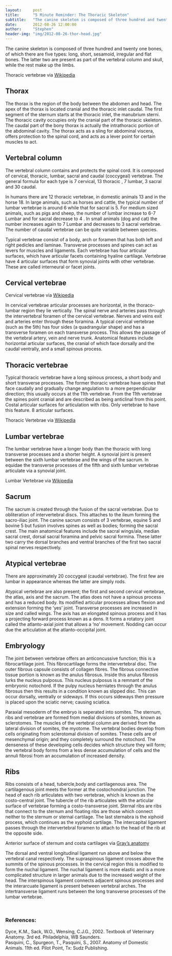 ```yaml
---
layout:     post
title:      "5 Minute Reminder: The Thoracic Skeleton"
subtitle:   "The canine skeleton is composed of three hundred and twenty one bones"
date:       2012-08-26 12:00:00
author:     "Stephen"
header-img: "img/2012-08-26-thor-head.jpg"
---
```



<p>The canine skeleton is composed of three hundred and twenty one bones, of which there are five types: long, short, sesamoid, irregular and flat bones. The latter two are present as part of the vertebral column and skull, while the rest make up the limbs.</p>


<center><img class="img-responsive" src="/img/2012-08-26-body-1.png" alt=""></center>
<span class="caption text-muted">Thoracic vertebrae via <a href="https://en.wikipedia.org/wiki/File:Gray91.png">Wikipedia</a></span>

<h2 class="section-heading">Thorax</h2>

<p>The thorax is the region of the body between the abdomen and head. The apex of the thorax is located cranial and the thoracic inlet caudal. The first segment of the sternum starts at the thoracic inlet, the manubrium sterni. The thoracic cavity occupies only the cranial part of the thoracic skeleton. The caudal part of the bony thorax is actually the intrathoracic portion of the abdominal cavity. The thorax acts as a  sling for abdominal viscera, offers protection to the spinal cord, and acts as a lever point for certain muscles to act.</p>

<h2 class="section-heading">Vertebral column</h2>

<p>The vertebral column contains and protects the spinal cord. It is composed of cervical, thoracic, lumbar, sacral and caudal (coccygeal) vertebrae. The general formula for each type is 7 cervical, 13 thoracic , 7 lumbar, 3 sacral and 30 caudal.</p>
<p>In humans there are 12 thoracic vertebrae, in domestic animals 13 and in the horse 18. In large animals, such as horses and cattle, the typical number of lumbar vertebrae is around 6 while that for sacral is 5. For medium sized animals, such as pigs and sheep, the number of lumbar increase to 6-7 Lumbar and for sacral decrease to 4 . In small animals (dog and cat) the number increases again to 7 Lumbar and decreases to 3 sacral vertebrae. The number of caudal vertebrae can be quite variable between species.</p>
<p>Typical vertebrae consist of a body, arch or foramen that has both left and right pedicles and laminae. Transverse processes and spines can act as levers for muscles and ligaments. Each vertebrae has four articular surfaces, which have articular facets containing hyaline cartilage. Vertebrae have 4 articular surfaces that form synovial joints with other vertebrae. These are called interneural or facet joints.</p>

<h2 class="section-heading">Cervical vertebrae</h2>

<center><img class="img-responsive" src="/img/2012-08-26-body-2.jpg" alt=""></center>
<span class="caption text-muted">Cervical vertebrae via <a href="https://en.wikipedia.org/wiki/File:Cervical_vertebra.jpg">Wikipedia</a></span>

<p>In cervical vertebrae articular  processes are horizontal, in the thoraco-lumbar region they lie vertically. The spinal nerve and arteries pass through the intervertebral foramen of the cervical vertebrae. Nerves and veins exit and arteries enter through these foramina. A typical cervical vertebrae (such as the 5th) has four sides (a quadrangular shape) and has a transverse foramen on each transverse process. This allows the passage of the vertebral artery, vein and nerve trunk. Anatomical features include horizontal articular surfaces, the cranial of which face dorsally and the caudal ventrally, and a small spinous process.</p>

<h2 class="section-heading">Thoracic vertebrae</h2>

<p>Typical thoracic vertebrae have a long spinous process, a short body and short transverse processes. The former thoracic vertebrae have spines that face caudally and gradually change angulation to a more perpendicular direction; this usually occurs at the 11th vertebrae. From the 11th vertebrae the spines point cranial and are described as being anticlinal from this point. Costal articular surfaces for articulation with ribs. Only vertebrae to have this feature. 8 articular surfaces.</p>

<center><img class="img-responsive" src="/img/2012-08-26-body-3.jpg" alt=""></center>
<span class="caption text-muted">Thoracic Vertebrae via <a href="https://en.wikipedia.org/wiki/File:Thoracic_vertebrae.jpg">Wikipedia</a></span>

<h2 class="section-heading">Lumbar vertebrae</h2>

<p>The lumbar vertebrae have a longer body than the thoracic with long transverse processes and a shorter height. A synovial joint is present between the sixth lumbar vertebrae and the wings of the sacrum. In equidae the transverse processes of the fifth and sixth lumbar vertebrae articulate via a synovial joint.</p>

<center><img class="img-responsive" src="/img/2012-08-26-body-4.jpg" alt=""></center>
<span class="caption text-muted">Lumbar Vertebrae via <a href="https://en.wikipedia.org/wiki/File:Lumbar_vertebrae.jpg">Wikipedia</a></span>

<h2 class="section-heading">Sacrum</h2>

<p>The sacrum is created through the fusion of the sacral vertebrae. Due to obliteration of intervertebral discs. This attaches to the ileum forming the sacro-iliac joint. The canine sacrum consists of 3 vertebrae, equine 5 and bovine 5 but fusion involves spines as well as bodies; forming the sacral crest.  The main anatomical features include the sacral wings/ala, median sacral crest, dorsal sacral foramina and pelvic sacral formina. These latter two carry the dorsal branches and ventral branches of the first two sacral spinal nerves respectively.</p>

<h2 class="section-heading">Atypical vertebrae</h2>

<p>There are approximately 20 coccygeal (caudal vertebrae). The first few are lumbar in appearance whereas the latter are simply rods.</p>
<p>Atypical vertebrae are also present; the first and second cervical vertebrae, the atlas, axis and the sacrum. The atlas does not have a spinous process and has a reduced body. Its modified articular processes allows flexion and extension forming the ‘yes’ joint. Transverse processes are increased in size and called wings. The axis has an elongated spinous process and it has a projecting forward process known as a dens. It forms a rotatory joint called the atlanto-axial joint that allows a ‘no’ movement. Nodding can occur due the articulation at the atlanto-occipital joint.</p>

<h2 class="section-heading">Embryology</h2>
<p>The joint between vertebrae offers an anticoncussive function; this is a fibrocartilage joint. This fibrocartilage forms the intervertebral disc. The outer fibrous capsule consists of collagen fibres. The fibrous connective tissue portion is known as the anulus fibrosus. Inside this anulus fibrosis lurks the nucleus pulposus. This nucleus pulposus is a remnant of the embryonic notochord. If the pulpy nucleus herniates through the anulus fibrosus then this results in a condition known as slipped disc. This can occur dorsally, ventrally or sideways. If this occurs sideways then pressure is placed upon the sciatic nerve; causing sciatica.</p>
<p>Paraxial mesoderm of the embryo is seperated into somites. The sternum, ribs and vertebrae are formed from medial divisions of somites, known as sclerotomes.  The muscles of the vertebral column are derived from the lateral division of somites, the myotome. The vertebral bodies develop from cells originating from sclerotomal division of somites.  These cells are of mesenchymal origin; and they completely surround the notochord. The denseness of these developing cells decides which structure they will form; the vertebral body forms from a less dense accumulation of cells and the annuli fibrosi from an accumulation of increased density.</p>

<h2 class="section-heading">Ribs</h2>
<p>Ribs consists of a head, tubercle,body and cartilagenous area. The cartilagenous joint meets the former at the costochondral junction. The head of each rib articulates with two vertebrae, which is known as the costo-central joint. The tubercle of the rib articulates with the articular surface of vertebrae forming a costo-transverse joint. Sternal ribs are ribs that connect to the sternum and floating  ribs are those which connect neither to the sternum or sternal cartilage. The last sternabra is the xiphoid process, which continues as the xyphoid cartilage. The intercapital ligament passes through the intervertebral foramen to attach to the head of the rib at the opposite side.</p>
<center><img class="img-responsive" src="/img/2012-08-26-body-5.png" alt=""></center>
<span class="caption text-muted">Anterior surface of sternum and costa cartilages via <a href="http://www.bartleby.com/107/">Gray’s anatomy</a></span>

<p>The dorsal and ventral longitudinal ligament run above and below the vertebral canal respectively. The supraspinous ligament crosses above the summits of the spinous processes. In the cervical region this is modified to form the nuchal ligament. The nuchal ligament is more elastic and is a more complicated structure in larger animals due to the increased weight of the head. The interspinous ligament connects adjacent spinous processes and the interarcuate ligament is present between vertebral arches. The intertransverse ligament runs between the long transverse processes of the lumbar vertebrae.</p>

<br>
<h3>References:</h3>
<p>
  Dyce, K.M., Sack, W.O., Wensing, C.J.G., 2002. Textbook of Veterinary Anatomy. 3rd ed. Philadelphia, WB Saunders.</br>
  Pasquini, C., Spurgeon, T., Pasquini, S., 2007. Anatomy of Domestic Animals. 11th ed. Pilot Point, Tx: Sudz Publishing.
</p>





